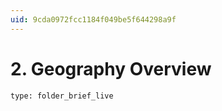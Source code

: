 ```yaml
---
uid: 9cda0972fcc1184f049be5f644298a9f
---
```


# 2. Geography Overview
 
```ccard
type: folder_brief_live
```
 
